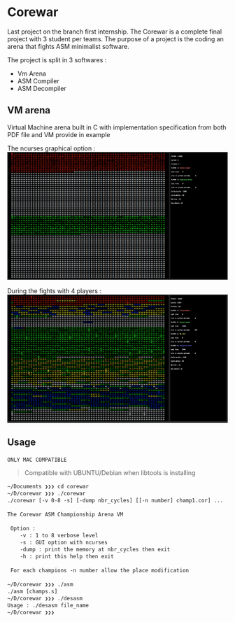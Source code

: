 
# Corewar

Last project on the branch first internship. The Corewar is a complete final project with 3 student per teams. The purpose of a project is the coding an arena that fights ASM minimalist software.

The project is split in 3 softwares :
- Vm Arena
- ASM Compiler
- ASM Decompiler

## VM arena

Virtual Machine arena built in C with implementation specification from both PDF file and VM provide in example

The ncurses graphical option :
![arena](https://github.com/panaC/corewar/blob/master/img/Screen%20Shot%202018-10-16%20at%204.08.05%20PM.png)

During the fights with 4 players :
![fights](https://github.com/panaC/corewar/blob/master/img/Screen%20Shot%202018-10-16%20at%204.20.02%20PM.png)

## Usage

`ONLY MAC COMPATIBLE`
> Compatible with UBUNTU/Debian when libtools is installing

```
~/Documents ❯❯❯ cd corewar
~/D/corewar ❯❯❯ ./corewar
./corewar [-v 0-8 -s] [-dump nbr_cycles] [[-n number] champ1.cor] ...

The Corewar ASM Championship Arena VM

 Option :
	-v : 1 to 8 verbose level
	-s : GUI option with ncurses
	-dump : print the memory at nbr_cycles then exit
	-h : print this help then exit

 For each champions -n number allow the place modification

~/D/corewar ❯❯❯ ./asm
./asm [champs.s]
~/D/corewar ❯❯❯ ./desasm
Usage : ./desasm file_name
~/D/corewar ❯❯❯
```

